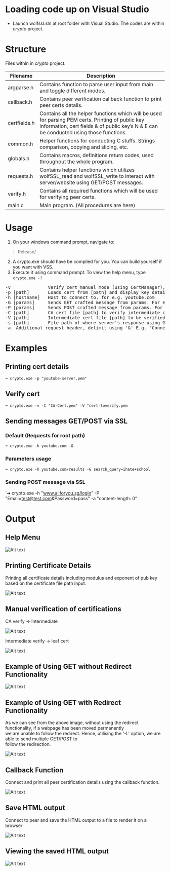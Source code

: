 # Loading code up on Visual Studio
- Launch wolfssl.sln at root folder with Visual Studio. The codes are within *crypto* project.

# Structure
Files within in *crypto* project.

| Filename | Description |
| --- | --- |
| argparse.h | Contains function to parse user input from main and toggle different modes. |
| callback.h | Contains peer verification callback function to print peer certs details. |
| certfields.h | Contains all the helper functions which will be used for parsing PEM certs. Printing of public key information, cert fields & of public key’s N & E can be conducted using those functions. |
| common.h | Helper functions for conducting C stuffs. Strings comparison, copying and slicing, etc. |
| globals.h | Contains macros, definitions return codes, used throughout the whole program. |
| requests.h | Contains helper functions which utilizes wolfSSL_read and wolfSSL_write to interact with server/website using GET/POST messages. |
| verify.h | Contains all required functions which will be used for verifying peer certs. 
| main.c | Main program. (All procedures are here)  |


# Usage
1. On your windows command prompt, navigate to:
> Release/
2. A crypto.exe should have be compiled for you. You can build yourself if you want with VSS.
3. Execute it using command prompt. To view the help menu, type `crypto.exe -?`
<pre>
-v              Verify cert manual mode (using CertManager), please specify -C and -V certs.
-p [path]       Loads cert from [path] and display key details (With M & E inclusive)
-h [hostname]   Host to connect to, for e.g. youtube.com
-G [params]     Sends GET crafted message from params. For example sch=sit&name=luliming. Concat with '&' symbol.
-P [params]     Sends POST crafted message from params. For example sch=sit&name=luliming. Concat with '&' symbol.
-C [path]       CA cert file [path] to verify intermediate cert.
-V [path]       Intermediate cert file [path] to be verified by CA cert specified.
-s [path]       File path of where server's response using GET/POST will be saved into.
-a <request header> Additional request header, delimit using '&' E.g. "Connection: close&Content-Length: 0"
</pre>


# Examples

## Printing cert details
`➜ crypto.exe -p "youtube-server.pem"`

## Verify cert
`➜ crypto.exe -v -C "CA-Cert.pem" -V "cert-toverify.pem`

## Sending messages GET/POST via SSL
### Default (Requests for root path)
`➜ crypto.exe -h youtube.com -G` 

### Parameters usage
`➜ crypto.exe -h youtube.com/results -G search_query=ihate+school`

### Sending POST message via SSL
`➜ crypto.exe -h "www.allforyou.sg/login" -P "Email=test@test.com&Password=pass" -a "content-length: 0"

# Output
## Help Menu
![Alt text](Screenshots/Help%20Menu.png?raw=true "Title")

## Printing Certificate Details
Printing all certificate details including modulus and exponent of pub key based on the certificate file path input.

![Alt text](Screenshots/Printint%20Cert%20Details.png?raw=true "Title")

## Manual verification of certifications
CA verify -> Intermediate

![Alt text](Screenshots/CA%20verify.png?raw=true "Title")

Intermediate verify -> leaf cert

![Alt text](Screenshots/Intermediate%20verify.png?raw=true "Title")

## Example of Using GET without Redirect Functionality
![Alt text](Screenshots/GET%20without%20Redirect.png?raw=true "Title")

## Example of Using GET with Redirect Functionality
As we can see from the above image, without using the redirect functionality, if a webpage has been moved permanently <br/>
we are unable to follow the redirect. Hence, utilising the '-L' option, we are able to send multiple GET/POST to <br/>
follow the redirection. <br/>

![Alt text](Screenshots/With%20redirect.png?raw=true "Title")

## Callback Function
Connect and print all peer certification details using the callback function.

![Alt text](Screenshots/callback%20function.png?raw=true "Title")

## Save HTML output
Connect to peer and save the HTML output to a file to render it on a browser

![Alt text](Screenshots/save%20html%20output.png?raw=true "Title")

## Viewing the saved HTML output
![Alt text](Screenshots/open%20page.png?raw=true "Title")

